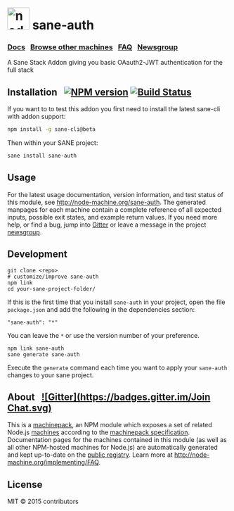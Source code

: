 <h1>
  <a href="http://node-machine.org" title="Node-Machine public registry"><img alt="node-machine logo" title="Node-Machine Project" src="http://node-machine.org/images/machine-anthropomorph-for-white-bg.png" width="50" /></a>
  sane-auth
</h1>

### [Docs](http://node-machine.org/sane-auth) &nbsp; [Browse other machines](http://node-machine.org/machinepacks) &nbsp;  [FAQ](http://node-machine.org/implementing/FAQ)  &nbsp;  [Newsgroup](https://groups.google.com/forum/?hl=en#!forum/node-machine)

A Sane Stack Addon giving you basic OAauth2-JWT authentication for the full stack


## Installation &nbsp; [![NPM version](https://badge.fury.io/js/sane-auth.svg)](http://badge.fury.io/js/sane-auth) [![Build Status](https://travis-ci.org/globegitter/sane-auth.png?branch=master)](https://travis-ci.org/globegitter/sane-auth)

If you want to to test this addon you first need to install the latest sane-cli with addon support:
```sh
npm install -g sane-cli@beta
```

Then within your SANE project:
```sh
sane install sane-auth
```

## Usage

For the latest usage documentation, version information, and test status of this module, see <a href="http://node-machine.org/sane-auth" title="A Sane Stack Addon giving you basic JWT authentication for the full stack (for node.js)">http://node-machine.org/sane-auth</a>.  The generated manpages for each machine contain a complete reference of all expected inputs, possible exit states, and example return values.  If you need more help, or find a bug, jump into [Gitter](https://gitter.im/node-machine/general) or leave a message in the project [newsgroup](https://groups.google.com/forum/?hl=en#!forum/node-machine).

## Development

    git clone <repo>
    # customize/improve sane-auth
    npm link
    cd your-sane-project-folder/

If this is the first time that you install `sane-auth` in your project,
open the file `package.json` and add the following in the dependencies section:

    "sane-auth": "*"

You can leave the `*` or use the version number of your preference.

    npm link sane-auth
    sane generate sane-auth

Execute the `generate` command each time you want to apply your `sane-auth` changes to your sane project.

## About  &nbsp; [![Gitter](https://badges.gitter.im/Join Chat.svg)](https://gitter.im/artificialio/sane)

This is a [machinepack](http://node-machine.org/machinepacks), an NPM module which exposes a set of related Node.js [machines](http://node-machine.org/spec/machine) according to the [machinepack specification](http://node-machine.org/spec/machinepack).
Documentation pages for the machines contained in this module (as well as all other NPM-hosted machines for Node.js) are automatically generated and kept up-to-date on the <a href="http://node-machine.org" title="Public machine registry for Node.js">public registry</a>.
Learn more at <a href="http://node-machine.org/implementing/FAQ" title="Machine Project FAQ (for implementors)">http://node-machine.org/implementing/FAQ</a>.

## License

MIT &copy; 2015 contributors

